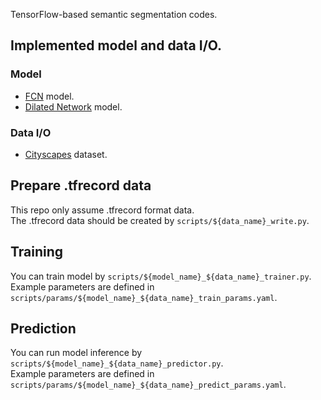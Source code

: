 TensorFlow-based semantic segmentation codes.

## Implemented model and data I/O.

### Model
- [FCN](https://arxiv.org/abs/1411.4038) model.
- [Dilated Network](https://arxiv.org/abs/1511.07122) model.

### Data I/O
- [Cityscapes](https://www.cityscapes-dataset.com/) dataset.

## Prepare .tfrecord data
This repo only assume .tfrecord format data.  
The .tfrecord data should be created by `scripts/${data_name}_write.py`.  

## Training
You can train model by `scripts/${model_name}_${data_name}_trainer.py`.  
Example parameters are defined in `scripts/params/${model_name}_${data_name}_train_params.yaml`.  

## Prediction
You can run model inference by `scripts/${model_name}_${data_name}_predictor.py`.  
Example parameters are defined in `scripts/params/${model_name}_${data_name}_predict_params.yaml`.  
